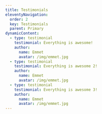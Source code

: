 ```yaml
---
title: Testimonials
eleventyNavigation:
  order: 2
  key: Testimonials
  parent: Primary
dynamicContent:
  - type: testimonial
    testimonial: Everything is awesome!
    author:
      name: Emmet
      avatar: /img/emmet.jpg
  - type: testimonial
    testimonial: Everything is awesome 2!
    author:
      name: Emmet
      avatar: /img/emmet.jpg
  - type: testimonial
    testimonial: Everything is awesome 3!
    author:
      name: Emmet
      avatar: /img/emmet.jpg
---
```

